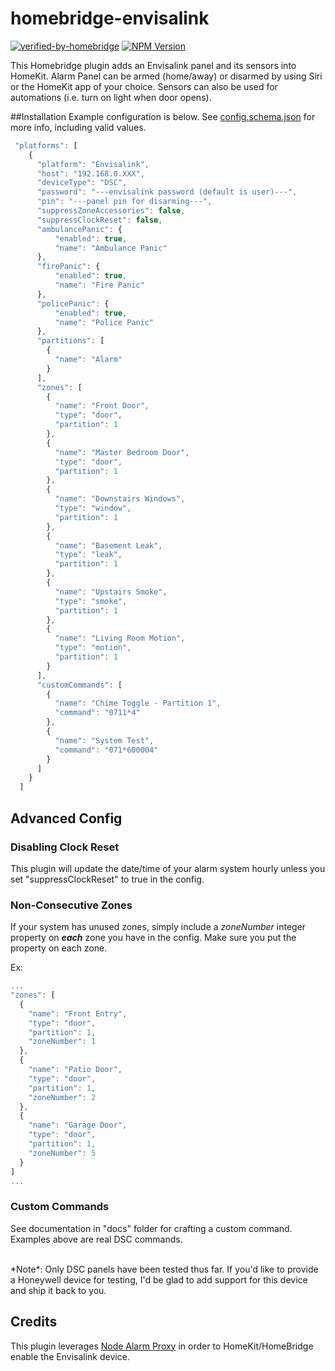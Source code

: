 # homebridge-envisalink
[![verified-by-homebridge](https://badgen.net/badge/homebridge/verified/purple)](https://github.com/homebridge/homebridge/wiki/Verified-Plugins)
[![NPM Version](https://img.shields.io/npm/v/homebridge-envisalink.svg)](https://www.npmjs.com/package/homebridge-envisalink)

This Homebridge plugin adds an Envisalink panel and its sensors into HomeKit.
Alarm Panel can be armed (home/away) or disarmed by using Siri or the HomeKit app of your
choice.  Sensors can also be used for automations (i.e. turn on light when door opens).

##Installation
Example configuration is below.  See [config.schema.json](./blob/master/config.schema.json) for more info, including valid values.

```javascript
 "platforms": [
    {
      "platform": "Envisalink",
      "host": "192.168.0.XXX",
      "deviceType": "DSC",
      "password": "---envisalink password (default is user)---",
      "pin": "---panel pin for disarming---",
      "suppressZoneAccessories": false,
      "suppressClockReset": false,
      "ambulancePanic": {
          "enabled": true,
          "name": "Ambulance Panic"
      },
      "firePanic": {
          "enabled": true,
          "name": "Fire Panic"
      },
      "policePanic": {
          "enabled": true,
          "name": "Police Panic"
      },
      "partitions": [
        {
          "name": "Alarm"
        }
      ],
      "zones": [
        {
          "name": "Front Door",
          "type": "door",
          "partition": 1
        },
        {
          "name": "Master Bedroom Door",
          "type": "door",
          "partition": 1
        },
        {
          "name": "Downstairs Windows",
          "type": "window",
          "partition": 1
        },
        {
          "name": "Basement Leak",
          "type": "leak",
          "partition": 1
        },
        {
          "name": "Upstairs Smoke",
          "type": "smoke",
          "partition": 1
        },
        {
          "name": "Living Room Motion",
          "type": "motion",
          "partition": 1
        }
      ],
      "customCommands": [
        {
          "name": "Chime Toggle - Partition 1",
          "command": "0711*4"
        },
        {
          "name": "System Test",
          "command": "071*600004"
        }
      ]
    }
  ]
```

## Advanced Config
### Disabling Clock Reset
This plugin will update the date/time of your alarm system hourly unless you set "suppressClockReset" to true in the config.

### Non-Consecutive Zones
If your system has unused zones, simply include a *zoneNumber* integer property on ***each*** zone you have in the config. Make sure you put the property on each zone.

Ex:
```javascript
...
"zones": [
  {
    "name": "Front Entry",
    "type": "door",
    "partition": 1,
    "zoneNumber": 1
  },
  {
    "name": "Patio Door",
    "type": "door",
    "partition": 1,
    "zoneNumber": 2
  },
  {
    "name": "Garage Door",
    "type": "door",
    "partition": 1,
    "zoneNumber": 5
  }
]
...
```

### Custom Commands
See documentation in "docs" folder for crafting a custom command. Examples above are real DSC commands.

<br />
*Note*: Only DSC panels have been tested thus far.  If you'd like to provide a Honeywell device for testing, I'd be glad to add support for this device and ship it back to you.

## Credits
This plugin leverages [Node Alarm Proxy](https://www.npmjs.com/package/nodealarmproxy)
in order to HomeKit/HomeBridge enable the Envisalink device.